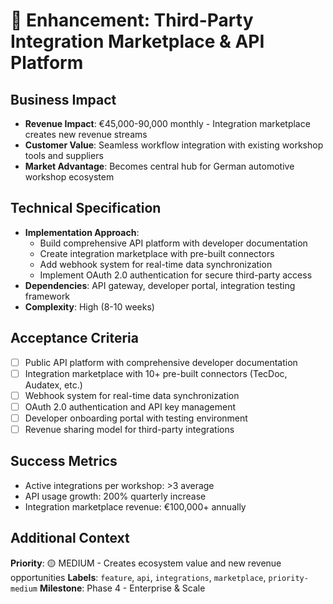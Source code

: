 # 🎯 Enhancement: Third-Party Integration Marketplace & API Platform

## Business Impact
- **Revenue Impact**: €45,000-90,000 monthly - Integration marketplace creates new revenue streams
- **Customer Value**: Seamless workflow integration with existing workshop tools and suppliers
- **Market Advantage**: Becomes central hub for German automotive workshop ecosystem

## Technical Specification
- **Implementation Approach**: 
  - Build comprehensive API platform with developer documentation
  - Create integration marketplace with pre-built connectors
  - Add webhook system for real-time data synchronization
  - Implement OAuth 2.0 authentication for secure third-party access
- **Dependencies**: API gateway, developer portal, integration testing framework
- **Complexity**: High (8-10 weeks)

## Acceptance Criteria
- [ ] Public API platform with comprehensive developer documentation
- [ ] Integration marketplace with 10+ pre-built connectors (TecDoc, Audatex, etc.)
- [ ] Webhook system for real-time data synchronization
- [ ] OAuth 2.0 authentication and API key management
- [ ] Developer onboarding portal with testing environment
- [ ] Revenue sharing model for third-party integrations

## Success Metrics
- Active integrations per workshop: >3 average
- API usage growth: 200% quarterly increase
- Integration marketplace revenue: €100,000+ annually

## Additional Context
**Priority**: 🟡 MEDIUM - Creates ecosystem value and new revenue opportunities
**Labels**: `feature`, `api`, `integrations`, `marketplace`, `priority-medium`
**Milestone**: Phase 4 - Enterprise & Scale